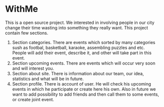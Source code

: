 # WithMe
This is a open source project. We interested in involving people in our city change their time wasting into something they really want. This project contain few sections.
1. Section categories. There are events which sorted by many categories sush as footbal, basketball, karaoke, assembling puzzles and etc. People will add their event, describe it,
and other will take part in this event.
2. Section upcoming events. There are events which will occur very soon and will interest you.
3. Section about site. There is information about our team, our idea, statistics and what will be in future.
4. Section profile. There is account of user. He will check his upcoming events in which he participate or create here his own. Also in future we want to add possibility to add friends
and then call them to some events, or create joint event.
